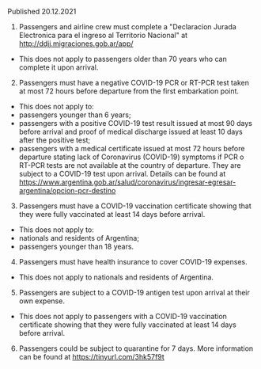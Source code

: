 Published 20.12.2021
1. Passengers and airline crew must complete a "Declaracion Jurada Electronica para el ingreso al Territorio Nacional" at <a href="http://ddjj.migraciones.gob.ar/app/">http://ddjj.migraciones.gob.ar/app/</a>
- This does not apply to passengers older than 70 years who can complete it upon arrival.
2. Passengers must have a negative COVID-19 PCR or RT-PCR test taken at most 72 hours before departure from the first embarkation point.
- This does not apply to:
- passengers younger than 6 years;
- passengers with a positive COVID-19 test result issued at most 90 days before arrival and proof of medical discharge issued at least 10 days after the positive test;
- passengers with a medical certificate issued at most 72 hours before departure stating lack of Coronavirus (COVID-19) symptoms if PCR o RT-PCR tests are not available at the country of departure. They are subject to a COVID-19 test upon arrival. Details can be found at <a href="https://www.argentina.gob.ar/salud/coronavirus/ingresar-egresar-argentina/opcion-pcr-destino">https://www.argentina.gob.ar/salud/coronavirus/ingresar-egresar-argentina/opcion-pcr-destino</a>
3. Passengers must have a COVID-19 vaccination certificate showing that they were fully vaccinated at least 14 days before arrival.
- This does not apply to:
- nationals and residents of Argentina;
- passengers younger than 18 years.
4. Passengers must have health insurance to cover COVID-19 expenses.
- This does not apply to nationals and residents of Argentina.
5. Passengers are subject to a COVID-19 antigen test upon arrival at their own expense.
- This does not apply to passengers with a COVID-19 vaccination certificate showing that they were fully vaccinated at least 14 days before arrival.
6. Passengers could be subject to quarantine for 7 days. More information can be found at <a href="https://tinyurl.com/3hk57f9t">https://tinyurl.com/3hk57f9t</a>
